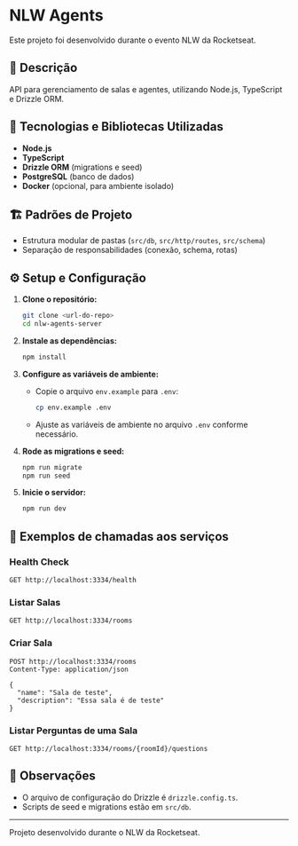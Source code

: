 # NLW Agents

Este projeto foi desenvolvido durante o evento NLW da Rocketseat.

## 📝 Descrição
API para gerenciamento de salas e agentes, utilizando Node.js, TypeScript e Drizzle ORM.

## 🚀 Tecnologias e Bibliotecas Utilizadas
- **Node.js**
- **TypeScript**
- **Drizzle ORM** (migrations e seed)
- **PostgreSQL** (banco de dados)
- **Docker** (opcional, para ambiente isolado)

## 🏗️ Padrões de Projeto
- Estrutura modular de pastas (`src/db`, `src/http/routes`, `src/schema`)
- Separação de responsabilidades (conexão, schema, rotas)

## ⚙️ Setup e Configuração

1. **Clone o repositório:**
   ```sh
   git clone <url-do-repo>
   cd nlw-agents-server
   ```

2. **Instale as dependências:**
   ```sh
   npm install
   ```

3. **Configure as variáveis de ambiente:**
   - Copie o arquivo `env.example` para `.env`:
     ```sh
     cp env.example .env
     ```
   - Ajuste as variáveis de ambiente no arquivo `.env` conforme necessário.

4. **Rode as migrations e seed:**
   ```sh
   npm run migrate
   npm run seed
   ```

5. **Inicie o servidor:**
   ```sh
   npm run dev
   ```

## 📡 Exemplos de chamadas aos serviços

### Health Check
```http
GET http://localhost:3334/health
```

### Listar Salas
```http
GET http://localhost:3334/rooms
```

### Criar Sala
```http
POST http://localhost:3334/rooms
Content-Type: application/json

{
  "name": "Sala de teste",
  "description": "Essa sala é de teste"
}
```

### Listar Perguntas de uma Sala
```http
GET http://localhost:3334/rooms/{roomId}/questions
```

## 📌 Observações
- O arquivo de configuração do Drizzle é `drizzle.config.ts`.
- Scripts de seed e migrations estão em `src/db`.

---
Projeto desenvolvido durante o NLW da Rocketseat.
